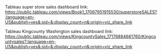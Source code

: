 Tableau super store sales dashboard link:
https://public.tableau.com/views/Book1_17067951915530/superstoreSALES?:language=en-US&publish=yes&:sid=&:display_count=n&:origin=viz_share_link

Tableau Kingcounty Washington sales dashboard link:
https://public.tableau.com/views/KingcountySales_17176884661760/Kingcountysales?:language=en-US&publish=yes&:sid=&:display_count=n&:origin=viz_share_link
